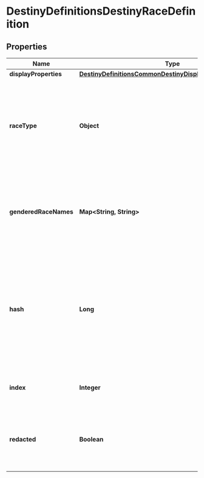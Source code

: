 
# DestinyDefinitionsDestinyRaceDefinition

## Properties
Name | Type | Description | Notes
------------ | ------------- | ------------- | -------------
**displayProperties** | [**DestinyDefinitionsCommonDestinyDisplayPropertiesDefinition**](DestinyDefinitionsCommonDestinyDisplayPropertiesDefinition.md) |  |  [optional]
**raceType** | **Object** | An enumeration defining the existing, known Races/Species for player characters. This value will be the enum value matching this definition. |  [optional]
**genderedRaceNames** | **Map&lt;String, String&gt;** | A localized string referring to the singular form of the Race&#39;s name when referred to in gendered form. Keyed by the DestinyGender. |  [optional]
**hash** | **Long** | The unique identifier for this entity. Guaranteed to be unique for the type of entity, but not globally.  When entities refer to each other in Destiny content, it is this hash that they are referring to. |  [optional]
**index** | **Integer** | The index of the entity as it was found in the investment tables. |  [optional]
**redacted** | **Boolean** | If this is true, then there is an entity with this identifier/type combination, but BNet is not yet allowed to show it. Sorry! |  [optional]



